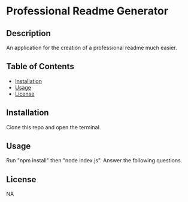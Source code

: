 # Professional Readme Generator

## Description

An application for the creation of a professional readme much easier.

## Table of Contents

- [Installation](#installation)
- [Usage](#usage)
- [License](#license)

  
## Installation

Clone this repo and open the terminal.

## Usage

Run "npm install" then "node index.js". Answer the following questions.

## License

NA

